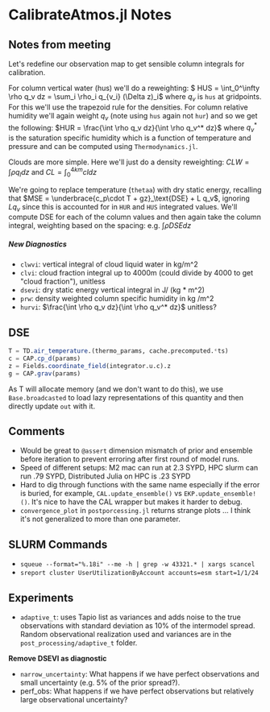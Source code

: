 # CalibrateAtmos.jl Notes 

## Notes from meeting
Let's redefine our observation map to get sensible column integrals for calibration. 

For column vertical water (hus) we'll do a reweighting: $ HUS = \int_0^\infty \rho q_v dz = \sum_i \rho_i q_{v_i} (\Delta z)_i$ where $q_v$ is `hus` at gridpoints. For this we'll use the trapezoid rule for the densities. For column relative humidity we'll again weight $q_v$ (note using `hus` again not `hur`) and so we get the following: $HUR = \frac{\int \rho q_v dz}{\int \rho q_v^* dz}$ where $q_v^*$ is the saturation specific humidity which is a function of temperature and pressure and can be computed using `Thermodynamics.jl`. 

Clouds are more simple. Here we'll just do a density reweighting: $CLW = \int \rho q_l dz$ and $CL = \int_0^{4km} cl dz$

We're going to replace temperature (`thetaa`) with dry static energy, recalling that $MSE = \underbrace{c_p\cdot T + gz}_\text{DSE} + L q_v$, ignoring $Lq_v$ since this is accounted for in `HUR` and `HUS` integrated values. We'll compute DSE for each of the column values and then again take the column integral, weighting based on the spacing: e.g. $\int \rho DSE dz$

##### New Diagnostics
 - `clwvi`: vertical integral of cloud liquid water in kg/m^2
 - `clvi`: cloud fraction integral up to 4000m (could divide by 4000 to get "cloud fraction"), unitless
 - `dsevi`: dry static energy vertical integral in J/ (kg * m^2) 
 - `prw`: density weighted column specific humidity in kg /m^2
 - `hurvi`: $\frac{\int \rho q_v dz}{\int \rho q_v^* dz}$ unitless?

## DSE
``` julia
T = TD.air_temperature.(thermo_params, cache.precomputed.ᶜts)
c = CAP.cp_d(params)
z = Fields.coordinate_field(integrator.u.c).z
g = CAP.grav(params)
```
As T will allocate memory (and we don't want to do this), we use `Base.broadcasted` to load lazy representations of this quantity and then directly update `out` with it. 


## Comments
 - Would be great to `@assert` dimension mismatch of prior and ensemble before iteration to prevent erroring after first round of model runs.
 - Speed of different setups: M2 mac can run at 2.3 SYPD, HPC slurm can run .79 SYPD, Distributed Julia on HPC is .23 SYPD
 - Hard to dig through functions with the same name especially if the error is buried, for example, `CAL.update_ensemble()` vs `EKP.update_ensemble!()`. It's nice to have the CAL wrapper but makes it harder to debug.
 - `convergence_plot` in `postporcessing.jl` returns strange plots ... I think it's not generalized to more than one parameter.


## SLURM Commands
 - `squeue --format="%.18i" --me -h | grep -w 43321.* | xargs scancel`
 - `sreport cluster UserUtilizationByAccount accounts=esm start=1/1/24`


## Experiments
 - `adaptive_t`: uses Tapio list as variances and adds noise to the true observations with standard deviation as 10\% of the intermodel spread. Random observational realization used and variances are in the `post_processing/adaptive_t` folder.

**Remove DSEVI as diagnostic**
 - `narrow_uncertainty`: What happens if we have perfect observations and small uncertainty (e.g. 5\% of the prior spread?). 
 - perf_obs: What happens if we have perfect observations but relatively large observational uncertainty?
